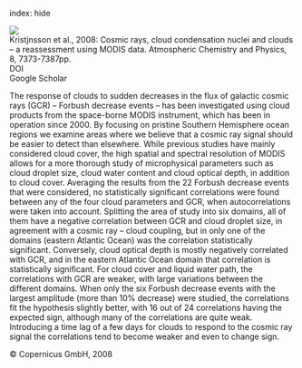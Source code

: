 index: hide

<div class="Citation">
    <div class="Citation-thumb CitationThumb-linked"  data-href="https://doi.org/10.5194/acp-8-7373-2008">
      <img src="https://static.claimspace.cloud/climate-study-static/refs/thumbs/7/Kristjnsson_et_al_2008-thumb.png" />
    </div>

  <div class="Citation-body">
    <div class="Citation-text">Kristjnsson et al., 2008: Cosmic rays, cloud condensation nuclei and clouds – a reassessment using MODIS data. <span class="Article-journal">Atmospheric Chemistry and Physics, </span><span class="Article-volume">8, </span>7373-7387pp.</div>
    <div class="Citation-links">
      <div class="CitationLink" data-href="https://doi.org/10.5194/acp-8-7373-2008">
        <div class="CitationLink-icon CitationLink-Doi"></div>
        <div class="CitationLink-text">DOI</div>
      </div>
      <div class="CitationLink" data-href="https://scholar.google.com/scholar?q=10.5194/acp-8-7373-2008">
        <div class="CitationLink-icon CitationLink-Scholar"></div>
        <div class="CitationLink-text">Google Scholar</div>
      </div>
    </div>
  </div>
</div>

The response of clouds to sudden decreases in the flux of galactic cosmic rays (GCR) – Forbush decrease events – has been investigated using cloud products from the space-borne MODIS instrument, which has been in operation since 2000. By focusing on pristine Southern Hemisphere ocean regions we examine areas where we believe that a cosmic ray signal should be easier to detect than elsewhere. While previous studies have mainly considered cloud cover, the high spatial and spectral resolution of MODIS allows for a more thorough study of microphysical parameters such as cloud droplet size, cloud water content and cloud optical depth, in addition to cloud cover. Averaging the results from the 22 Forbush decrease events that were considered, no statistically significant correlations were found between any of the four cloud parameters and GCR, when autocorrelations were taken into account. Splitting the area of study into six domains, all of them have a negative correlation between GCR and cloud droplet size, in agreement with a cosmic ray – cloud coupling, but in only one of the domains (eastern Atlantic Ocean) was the correlation statistically significant. Conversely, cloud optical depth is mostly negatively correlated with GCR, and in the eastern Atlantic Ocean domain that correlation is statistically significant. For cloud cover and liquid water path, the correlations with GCR are weaker, with large variations between the different domains. When only the six Forbush decrease events with the largest amplitude (more than 10% decrease) were studied, the correlations fit the hypothesis slightly better, with 16 out of 24 correlations having the expected sign, although many of the correlations are quite weak. Introducing a time lag of a few days for clouds to respond to the cosmic ray signal the correlations tend to become weaker and even to change sign.

<div class="Citation-copy">
&copy; Copernicus GmbH, 2008
</div>